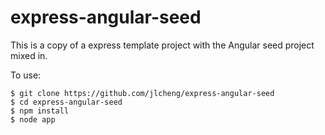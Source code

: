 express-angular-seed
====================

This is a copy of a express template project with the Angular seed project mixed in.

To use:

    $ git clone https://github.com/jlcheng/express-angular-seed
    $ cd express-angular-seed
    $ npm install
    $ node app
